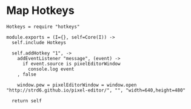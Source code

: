 Map Hotkeys
===========

    Hotkeys = require "hotkeys"

    module.exports = (I={}, self=Core(I)) ->
      self.include Hotkeys

      self.addHotkey "1", ->
        addEventListener "message", (event) ->
          if event.source is pixelEditorWindow
            console.log event
        , false

        window.pew = pixelEditorWindow = window.open "http://strd6.github.io/pixel-editor/", "", "width=640,height=480"

      return self
